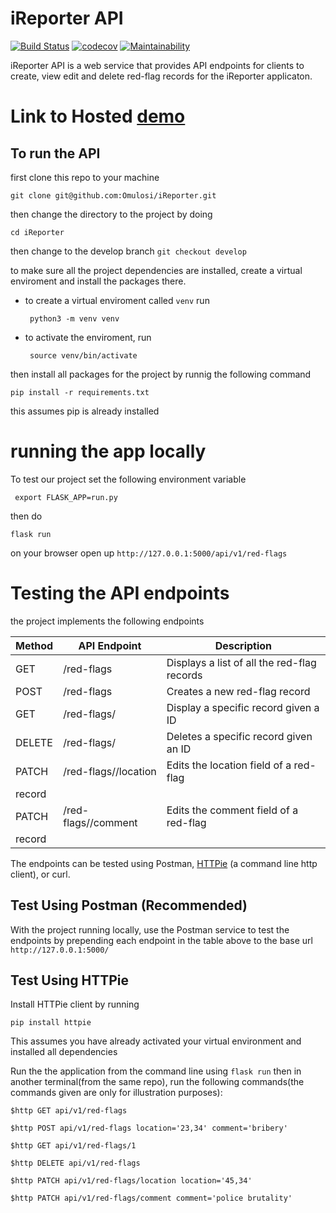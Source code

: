 # iReporter API
[![Build Status](https://travis-ci.com/Omulosi/iReporter.svg?branch=ch-configure-deploy-file-162371370)](https://travis-ci.com/Omulosi/iReporter)
[![codecov](https://codecov.io/gh/Omulosi/iReporter/branch/bg-record-model-tests-162368299/graph/badge.svg)](https://codecov.io/gh/Omulosi/iReporter)
[![Maintainability](https://api.codeclimate.com/v1/badges/a99a88d28ad37a79dbf6/maintainability)](https://codeclimate.com/github/codeclimate/codeclimate/maintainability)


iReporter API is a web service that provides API endpoints for clients to create, view edit and delete red-flag records for the iReporter applicaton.


# Link to Hosted [demo](https://iwhistler.herokuapp.com)

## To run the API  ##
first clone this repo to your machine 

 ``` git clone git@github.com:Omulosi/iReporter.git ```

then change the directory to the project by doing

``` cd iReporter ```

then change to the develop branch
    ``` git checkout develop ```

to make sure all the project dependencies are installed, create a virtual enviroment and install the packages there.

* to create a virtual enviroment called `venv` run


    ``` python3 -m venv venv```

* to activate the enviroment, run

    ``` source venv/bin/activate```

then install all packages for the project by runnig the following command

``` pip install -r requirements.txt ```

this assumes pip is already installed

# running the app locally 
To test our project set the following environment variable

``` export FLASK_APP=run.py```

then do

``` flask run ```

on your browser open up `http://127.0.0.1:5000/api/v1/red-flags`

# Testing the API endpoints 

the project implements the following endpoints

|Method | API Endpoint | Description|
|-------|--------------|------------|
|GET | /red-flags | Displays a list of all the red-flag records|
|POST | /red-flags | Creates a new red-flag record|
|GET | /red-flags/<id>| Display a specific record given a ID|
|DELETE | /red-flags/<id>| Deletes a specific record given an ID|
|PATCH | /red-flags/<id>/location| Edits the location field of a red-flag
record|
| PATCH | /red-flags/<id>/comment| Edits the comment field of a red-flag
record|

The endpoints can be tested using Postman, [HTTPie](https://httpie.org/doc) (a command line http client), or curl.

## Test Using **Postman** (Recommended)
With the project running locally, use the Postman service to test the endpoints by prepending each endpoint in the table above to the base url `http://127.0.0.1:5000/`

## Test Using HTTPie

Install HTTPie client by running

`pip install httpie`

This assumes you have already activated your virtual environment and installed all dependencies

Run the the application from the command line using `flask run` then in another terminal(from the same repo), run the following commands(the commands given are only for illustration purposes):

`$http GET api/v1/red-flags`

`$http POST api/v1/red-flags location='23,34' comment='bribery'`

`$http GET api/v1/red-flags/1`

`$http DELETE api/v1/red-flags`

`$http PATCH api/v1/red-flags/location location='45,34'`

`$http PATCH api/v1/red-flags/comment comment='police brutality'`
    